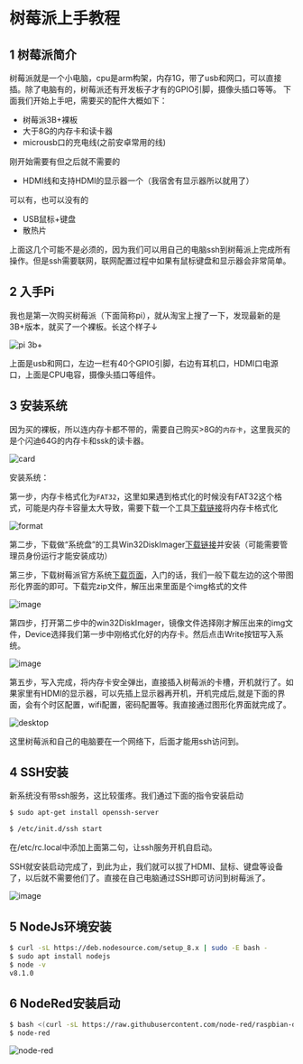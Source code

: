 # 树莓派上手教程
## 1 树莓派简介
树莓派就是一个小电脑，cpu是arm构架，内存1G，带了usb和网口，可以直接插。除了电脑有的，树莓派还有开发板子才有的GPIO引脚，摄像头插口等等。
下面我们开始上手吧，需要买的配件大概如下：
- 树莓派3B+裸板
- 大于8G的内存卡和读卡器
- microusb口的充电线(之前安卓常用的线)

刚开始需要有但之后就不需要的
- HDMI线和支持HDMI的显示器一个（我宿舍有显示器所以就用了）

可以有，也可以没有的
- USB鼠标+键盘
- 散热片

上面这几个可能不是必须的，因为我们可以用自己的电脑ssh到树莓派上完成所有操作。但是ssh需要联网，联网配置过程中如果有鼠标键盘和显示器会非常简单。

## 2 入手Pi
我也是第一次购买树莓派（下面简称pi），就从淘宝上搜了一下，发现最新的是3B+版本，就买了一个裸板。长这个样子↓

![pi 3b+](img/1.jpg)

上面是usb和网口，左边一栏有40个GPIO引脚，右边有耳机口，HDMI口电源口，上面是CPU电容，摄像头插口等组件。
## 3 安装系统
因为买的裸板，所以连内存卡都不带的，需要自己购买>8G的`内存卡`，这里我买的是个闪迪64G的内存卡和ssk的读卡器。

![card](img/2.jpg)

安装系统：

第一步，内存卡格式化为`FAT32`，这里如果遇到格式化的时候没有FAT32这个格式，可能是内存卡容量太大导致，需要下载一个工具[下载链接](http://www.ridgecrop.demon.co.uk/guiformat.exe)将内存卡格式化

![format](img/3.jpg)

第二步，下载做“系统盘”的工具Win32DiskImager[下载链接](http://7ktr6y.com5.z0.glb.qiniucdn.com/Win32DiskImager-0.9.5-install.exe)并安装（可能需要管理员身份运行才能安装成功）

第三步，下载树莓派官方系统[下载页面](https://www.raspberrypi.org/downloads/raspbian/)，入门的话，我们一般下载左边的这个带图形化界面的即可。下载完zip文件，解压出来里面是个img格式的文件

![image](img/4.jpg)

第四步，打开第二步中的win32DiskImager，镜像文件选择刚才解压出来的img文件，Device选择我们第一步中刚格式化好的内存卡。然后点击Write按钮写入系统。

![image](img/5.jpg)

第五步，写入完成，将内存卡安全弹出，直接插入树莓派的卡槽，开机就行了。如果家里有HDMI的显示器，可以先插上显示器再开机，开机完成后,就是下面的界面，会有个时区配置，wifi配置，密码配置等。我直接通过图形化界面就完成了。

![desktop](img/6.jpg)

这里树莓派和自己的电脑要在一个网络下，后面才能用ssh访问到。
## 4 SSH安装
新系统没有带ssh服务，这比较蛋疼。我们通过下面的指令安装启动
```bash
$ sudo apt-get install openssh-server

$ /etc/init.d/ssh start
```
在/etc/rc.local中添加上面第二句，让ssh服务开机自启动。

SSH就安装启动完成了，到此为止，我们就可以拔了HDMI、鼠标、键盘等设备了，以后就不需要他们了。直接在自己电脑通过SSH即可访问到树莓派了。

![image](img/7.jpg)

## 5 NodeJs环境安装
```bash
$ curl -sL https://deb.nodesource.com/setup_8.x | sudo -E bash -
$ sudo apt install nodejs
$ node -v
v8.1.0
```
## 6 NodeRed安装启动
```bash
$ bash <(curl -sL https://raw.githubusercontent.com/node-red/raspbian-deb-package/master/resources/update-nodejs-and-nodered)
$ node-red
```
![node-red](img/8.jpg)
